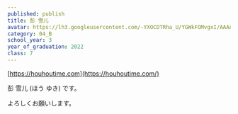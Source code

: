 ```yaml
---
published: publish
title: 彭 雪儿
avatar: https://lh3.googleusercontent.com/-YXOCDTRha_U/YGWkFOMvgxI/AAAAAAAAASo/xwE5W5ppxn4fQCP5eRK9tSLSm4DtAoShgCE0YBhgLKroEAL1OcqyTK5wCL4Bv08KbdO_Q7wbFDzL62Qe-LF-_XDRq_Se7XwdfsayDsjITO9n_I87HvzAGuAM0WoXHB9NFn3xtP0FR9hKIY0R2BM083ZhHOI0gBbRW5zW2qO0grDGXtMMdDJRmgbyjyccjgqplCQILC3-JIi-eCZV-NopoQp7S686Ngi7tezYnGrM05peLTNmV2UCE9U-WxB8GjOiVkEuCwQ1kzY7Jl3nUVDbXpdVNKa6Takxw3MUP4prv-SgSS5A36Gt-KWiUVFscOgLDcH369fHvzj7q497Rvvk2QAF4UPJrkeyXndBy5IlAUCrwSIwQsV_1o_sMG62yu4m3L3HhA3dM3Oqa44hhKbNms8KBnjkVpXC0QFzDIbhRW403-V2zANSejB-IPwDL4BoBuRqgLPPiLUD1Nt10tZCM41UnKf9Bz5XmnpQhgpiQhuWkEaUXFozjuEG-IuHQi4RHaRUf-p-JMYuXXaL3SrvmGbVL_83mWH1XcCl2oV3KbENCt_cetzTXQigBsq6ciMfljcc02K38gTxYjZmMVnY9r2tvHZlvBXfXMkFqX0NXqmYpOklJ8MTMLEguvMXsdNvdfTfwr-lAEmcWR-LpmwSGB9HjoMVhtAxWZwCOrqmeVQIoW5MhivazzmRuUZOpxrcFqtYyVBeEKb0vP4Age0N0jrHx1O9dygm1gu3S4Gg1sZyXPI8zckcIbkzAKSdnhRWjKhhaLBw-8APzDG_MMkEgZDUss5Uw2WiFfK9SMNDKloMG/B5FDE2D8-30C2-4CD4-BC8C-9E53D1B42BCD.jpeg
category: 04_B
school_year: 3
year_of_graduation: 2022
class: 7
---
```

[](https://houhoutime.com)[https://houhoutime.com](https://houhoutime.com/)

彭 雪儿 (ほう ゆき) です。

よろしくお願いします。
